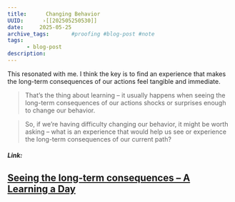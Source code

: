 ```yaml
---
title:      Changing Behavior 
UUID:      ›[[202505250530]] 
date:     2025-05-25
archive_tags:       #proofing #blog-post #note 
tags:       
      - blog-post
description: 
---
```

This resonated with me. I think the key is to find an experience that makes the long-term consequences of our actions feel tangible and immediate.

> That’s the thing about learning – it usually happens when seeing the long-term consequences of our actions shocks or surprises enough to change our behavior.

> So, if we’re having difficulty changing our behavior, it might be worth asking – what is an experience that would help us see or experience the long-term consequences of our current path?

##### Link: 
[Seeing the long-term consequences – A Learning a Day](https://alearningaday.blog/2025/05/24/seeing-the-long-term-consequences/)
----------------------------------
<!--
## Tags:

## Source: 

## See Also



## References

-->

